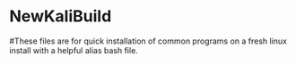 # NewKaliBuild
#These files are for quick installation of common programs on a fresh linux install with a helpful alias bash file.
